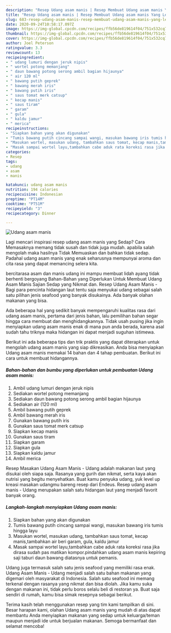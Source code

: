 ```yaml
---
description: "Resep Udang asam manis | Resep Membuat Udang asam manis Yang Lezat Sekali"
title: "Resep Udang asam manis | Resep Membuat Udang asam manis Yang Lezat Sekali"
slug: 683-resep-udang-asam-manis-resep-membuat-udang-asam-manis-yang-lezat-sekali
date: 2020-09-24T10:58:17.097Z
image: https://img-global.cpcdn.com/recipes/ffb56de819614f04/751x532cq70/udang-asam-manis-foto-resep-utama.jpg
thumbnail: https://img-global.cpcdn.com/recipes/ffb56de819614f04/751x532cq70/udang-asam-manis-foto-resep-utama.jpg
cover: https://img-global.cpcdn.com/recipes/ffb56de819614f04/751x532cq70/udang-asam-manis-foto-resep-utama.jpg
author: Joel Peterson
ratingvalue: 3.3
reviewcount: 13
recipeingredient:
- " udang lumuri dengan jeruk nipis"
- " wortel potong memanjang"
- " daun bawang potong serong ambil bagian hijaunya"
- " air 120 ml"
- " bawang putih geprek"
- " bawang merah iris"
- " bawang putih iris"
- " saus tomat merk catsup"
- " kecap manis"
- " saus tiram"
- " garam"
- " gula"
- " kaldu jamur"
- " merica"
recipeinstructions:
- "Siapkan bahan yang akan digunakan"
- "Tumis bawang putih cincang sampai wangi, masukan bawang iris tumis hingga layu"
- "Masukan wortel, masukan udang, tambahkan saus tomat, kecap manis,tambahkan air beri garam, gula, kaldu jamur"
- "Masak sampai wortel layu,tambahkan cabe aduk rata koreksi rasa jika dirasa sudah pas matikan kompor.pindahkan udang asam manis kepiring saji taburi daun bawang diatasnya untuk pemanis."
categories:
- Resep
tags:
- udang
- asam
- manis

katakunci: udang asam manis 
nutrition: 194 calories
recipecuisine: Indonesian
preptime: "PT14M"
cooktime: "PT51M"
recipeyield: "3"
recipecategory: Dinner

---
```



![Udang asam manis](https://img-global.cpcdn.com/recipes/ffb56de819614f04/751x532cq70/udang-asam-manis-foto-resep-utama.jpg)

Lagi mencari inspirasi resep udang asam manis yang Sedap? Cara Memasaknya memang tidak susah dan tidak juga mudah. apabila salah mengolah maka hasilnya Tidak Memuaskan dan bahkan tidak sedap. Padahal udang asam manis yang enak seharusnya mempunyai aroma dan cita rasa yang dapat memancing selera kita.

bercitarasa asam dan manis udang ini mampu membuat lidah ayang tidak berhenti bergoyang Bahan-Bahan yang Diperlukan Untuk Membuat Udang Asam Manis Sajian Sedap yang Nikmat dan. Resep Udang Asam Manis - Bagi para pencinta hidangan laut tentu saja menyukai udang sebagai salah satu pilihan jenis seafood yang banyak disukainya. Ada banyak olahan makanan yang bisa.

Ada beberapa hal yang sedikit banyak mempengaruhi kualitas rasa dari udang asam manis, pertama dari jenis bahan, lalu pemilihan bahan segar hingga cara membuat dan menghidangkannya. Tidak usah pusing jika ingin menyiapkan udang asam manis enak di mana pun anda berada, karena asal sudah tahu triknya maka hidangan ini dapat menjadi suguhan istimewa.


Berikut ini ada beberapa tips dan trik praktis yang dapat diterapkan untuk mengolah udang asam manis yang siap dikreasikan. Anda bisa menyiapkan Udang asam manis memakai 14 bahan dan 4 tahap pembuatan. Berikut ini cara untuk membuat hidangannya.

<!--inarticleads1-->

##### Bahan-bahan dan bumbu yang diperlukan untuk pembuatan Udang asam manis:

1. Ambil  udang lumuri dengan jeruk nipis
1. Sediakan  wortel potong memanjang
1. Sediakan  daun bawang potong serong ambil bagian hijaunya
1. Sediakan  air (120 ml)
1. Ambil  bawang putih geprek
1. Ambil  bawang merah iris
1. Gunakan  bawang putih iris
1. Gunakan  saus tomat merk catsup
1. Siapkan  kecap manis
1. Gunakan  saus tiram
1. Siapkan  garam
1. Siapkan  gula
1. Siapkan  kaldu jamur
1. Ambil  merica


Resep Masakan Udang Asam Manis - Udang adalah makanan laut yang disukai oleh siapa saja. Rasanya yang gurih dan nikmat, serta kaya akan nutrisi yang begitu menyehatkan. Buat kamu penyuka udang, yuk level up kreasi masakan udangmu bareng resep dari Endeus. Resep udang asam manis - Udang merupakan salah satu hidangan laut yang menjadi favorit banyak orang. 

<!--inarticleads2-->

##### Langkah-langkah menyiapkan Udang asam manis:

1. Siapkan bahan yang akan digunakan
1. Tumis bawang putih cincang sampai wangi, masukan bawang iris tumis hingga layu
1. Masukan wortel, masukan udang, tambahkan saus tomat, kecap manis,tambahkan air beri garam, gula, kaldu jamur
1. Masak sampai wortel layu,tambahkan cabe aduk rata koreksi rasa jika dirasa sudah pas matikan kompor.pindahkan udang asam manis kepiring saji taburi daun bawang diatasnya untuk pemanis.


Udang juga termasuk salah satu jenis seafood yang memiliki rasa enak. Udang Asam Manis - Udang menjadi salah satu bahan makanan yang digemari oleh masyarakat di Indonesia. Salah satu seafood ini memang terkenal dengan rasanya yang nikmat dan bisa diolah. Jika kamu suka dengan makanan ini, tidak perlu boros selalu beli di restoran ya. Buat saja sendiri di rumah, kamu bisa simak resepnya sebagai berikut. 

Terima kasih telah menggunakan resep yang tim kami tampilkan di sini. Besar harapan kami, olahan Udang asam manis yang mudah di atas dapat membantu Anda menyiapkan makanan yang sedap untuk keluarga/teman maupun menjadi ide untuk berjualan makanan. Semoga bermanfaat dan selamat mencoba!
